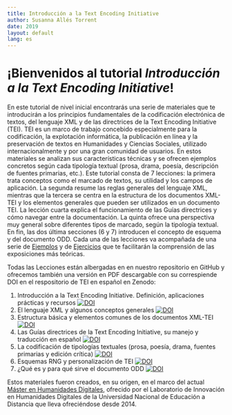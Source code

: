 ```yaml
---
title: Introducción a la Text Encoding Initiative
author: Susanna Allés Torrent
date: 2019
layout: default
lang: es
---
```


# ¡Bienvenidos al tutorial *Introducción a la Text Encoding Initiative*! 

En este tutorial de nivel inicial encontrarás una serie de materiales que te introducirán a los principios fundamentales de la codificación electrónica de textos, del lenguaje XML y de las directrices de la Text Encoding Initiative (TEI). TEI es un marco de trabajo concebido especialmente para la codificación, la explotación informática, la publicación en línea y la preservación de textos en Humanidades y Ciencias Sociales, utilizado internacionalmente y por una gran comunidad de usuarios. En estos materiales se analizan sus características técnicas y se ofrecen ejemplos concretos según cada tipología textual (prosa, drama, poesía, descripción de fuentes primarias, etc.). Este tutorial consta de 7 lecciones: la primera trata conceptos como el marcado de textos, su utilidad y los campos de aplicación. La segunda resume las reglas generales del lenguaje XML, mientras que la tercera se centra en la estructura de los documentos XML-TEI y los elementos generales que pueden ser utilizados en un documento TEI. La lección cuarta explica el funcionamiento de las Guías directrices y cómo navegar entre la documentación. La quinta ofrece una perspectiva muy general sobre diferentes tipos de marcado, según la tipología textual. En fin, las dos última secciones (6 y 7) introducen el concepto de esquema y del documento ODD. Cada una de las lecciones va acompañada de una serie de [Ejemplos](https://tthub.io/aprende/ejemplos/) y de [Ejercicios](https://tthub.io/aprende/ejercicios/) que te facilitarán la comprensión de las exposiciones más teóricas. 

Todas las Lecciones están albergadas en en nuestro repositorio en GitHub y ofrecemos también una versión en PDF descargable con su correspiende DOI en el respositorio de TEI en español en Zenodo: 

1. Introducción a la Text Encoding Initiative. Definición, aplicaciones prácticas y recursos  <a href="https://doi.org/10.5281/zenodo.4430863"><img src="https://zenodo.org/badge/DOI/10.5281/zenodo.4430863.svg" alt="DOI"></a>
2. El lenguaje XML y algunos conceptos generales  <a href="https://doi.org/10.5281/zenodo.4445737"><img src="https://zenodo.org/badge/DOI/10.5281/zenodo.4445737.svg" alt="DOI"></a>
3. Estructura básica y elementos comunes de los documentos XML-TEI <a href="https://doi.org/10.5281/zenodo.4446128"><img src="https://zenodo.org/badge/DOI/10.5281/zenodo.4446128.svg" alt="DOI"></a>
4. Las Guías directrices de la Text Encoding Initiative, su manejo y traducción en español <a href="https://doi.org/10.5281/zenodo.4554709"><img src="https://zenodo.org/badge/DOI/10.5281/zenodo.4554709.svg" alt="DOI"></a>
5. La codificación de tipologías textuales (prosa, poesía, drama, fuentes primarias y edición crítica) <a href="https://doi.org/10.5281/zenodo.4555173"><img src="https://zenodo.org/badge/DOI/10.5281/zenodo.4555173.svg" alt="DOI"></a>
6. Esquemas RNG y personalización de TEI <a href="https://doi.org/10.5281/zenodo.4555346"><img src="https://zenodo.org/badge/DOI/10.5281/zenodo.4555346.svg" alt="DOI"></a>
7. ¿Qué es y para qué sirve el documento ODD <a href="https://doi.org/10.5281/zenodo.4555607"><img src="https://zenodo.org/badge/DOI/10.5281/zenodo.4555607.svg" alt="DOI"></a>

Estos materiales fueron creados, en su origen, en el marco del actual [Máster en Humanidades Digitales](https://linhd.uned.es/master-universitario/), ofrecido por el Laboratorio de Innovación en Humanidades Digitales de la Universidad Nacional de Educación a Distancia que lleva ofreciéndose desde 2014.
